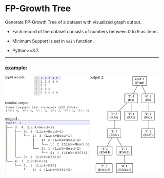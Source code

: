 # FP-Growth Tree

Generate FP-Growth Tree of a dataset with visualized graph output.

* Each record of the dataset consists of numbers between 0 to 9 as items.

* Minimum Support is set in `main` function.

* Python>=3.7.


----------------------

### example:

![example](output/example.jpg)
